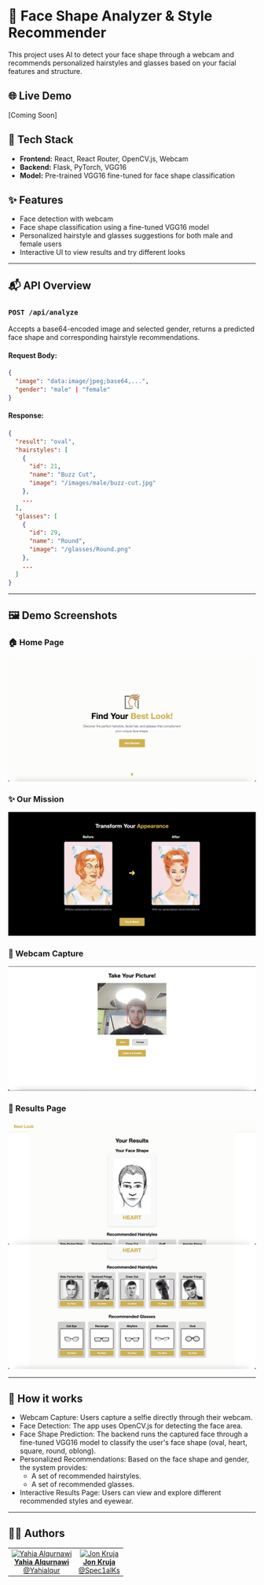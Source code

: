 # 🧠 Face Shape Analyzer & Style Recommender

This project uses AI to detect your face shape through a webcam and recommends personalized hairstyles and glasses based on your facial features and structure.

## 🌐 Live Demo
[Coming Soon]

## 🧩 Tech Stack

- **Frontend:** React, React Router, OpenCV.js, Webcam
- **Backend:** Flask, PyTorch, VGG16
- **Model:** Pre-trained VGG16 fine-tuned for face shape classification

## ✨ Features

- Face detection with webcam
- Face shape classification using a fine-tuned VGG16 model
- Personalized hairstyle and glasses suggestions for both male and female users
- Interactive UI to view results and try different looks

---

## 📬 API Overview

### `POST /api/analyze`

Accepts a base64-encoded image and selected gender, returns a predicted face shape and corresponding hairstyle recommendations.

#### Request Body:
```json
{
  "image": "data:image/jpeg;base64,...",
  "gender": "male" | "female"
}
```

#### Response:
```json
{
  "result": "oval",
  "hairstyles": [
    {
      "id": 21,
      "name": "Buzz Cut",
      "image": "/images/male/buzz-cut.jpg"
    },
    ...
  ],
  "glasses": [
    {
      "id": 29,
      "name": "Round",
      "image": "/glasses/Round.png"
    },
    ...
  ]
}
```

---

## 🖼️ Demo Screenshots

### 🏠 Home Page
![Home Page](./assets/bestLookHome.png)

### ✨ Our Mission
![Our Mission](./assets/bestLook2.png)

### 📸 Webcam Capture
![Webcam](./assets/bestLook3.jpg)

### 🧠 Results Page
![Results Page 1](./assets/results1.png)
![Results Page 2](./assets/result2.png)

---

## 📖 How it works

- Webcam Capture: Users capture a selfie directly through their webcam.
- Face Detection: The app uses OpenCV.js for detecting the face area.
- Face Shape Prediction: The backend runs the captured face through a fine-tuned VGG16 model to classify the user's face shape (oval, heart, square, round, oblong).
- Personalized Recommendations: Based on the face shape and gender, the system provides: 
  - A set of recommended hairstyles.
  - A set of recommended glasses.
- Interactive Results Page: Users can view and explore different recommended styles and eyewear.

---

## 👨‍💻 Authors

<table>
  <tr>
    <td align="center">
      <a href="https://github.com/Yahialqur">
        <img src="https://github.com/Yahialqur.png" width="100px;" alt="Yahia Alqurnawi"/>
        <br />
        <strong>Yahia Alqurnawi</strong><br/>
        @Yahialqur
      </a>
    </td>
    <td align="center">
      <a href="https://github.com/Spec1alKs">
        <img src="https://github.com/Spec1alKs.png" width="100px;" alt="Jon Kruja"/>
        <br />
        <strong>Jon Kruja</strong><br/>
        @Spec1alKs
      </a>
    </td>
  </tr>
</table>
